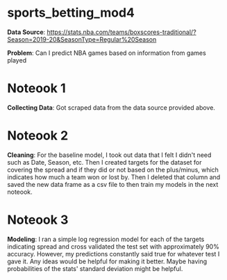 # sports_betting_mod4

**Data Source**: https://stats.nba.com/teams/boxscores-traditional/?Season=2019-20&SeasonType=Regular%20Season

**Problem**: Can I predict NBA games based on information from games played

# Noteook 1
**Collecting Data**: Got scraped data from the data source provided above.

# Noteook 2

**Cleaning**: For the baseline model, I took out data that I felt I didn't need such as Date, Season, etc. Then I created targets for the dataset for covering the spread and if they did or not based on the plus/minus, which indicates how much a team won or lost by. Then I deleted that column and saved the new data frame as a csv file to then train my models in the next noteook.

# Noteook 3

**Modeling**: I ran a simple log regression model for each of the targets indicating spread and cross validated the test set with approximately 90% accuracy. However, my predictions constantly said true for whatever test I gave it. Any ideas would be helpful for making it better. Maybe having probabilities of the stats' standard deviation might be helpful.

